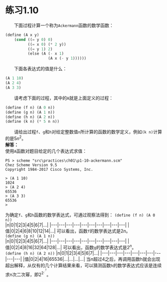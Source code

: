 # 练习1.10
&emsp;&emsp;下面过程计算一个称为`Ackermann`函数的数学函数：  
```lisp
(define (A x y)
    (cond ((= y 0) 0)
          ((= x 0) (* 2 y))
          ((= y 1) 2)
          (else (A (- x 1)
                   (A x (- y 1))))))
```
&emsp;&emsp;下面各表达式的值是什么：  
```lisp
(A 1 10)
(A 2 4)
(A 3 3)
```  
&emsp;&emsp;请考虑下面的过程，其中的`A`就是上面定义的过程：
```lisp
(define (f n) (A 0 n))
(define (g n) (A 1 n))
(define (h n) (A 2 n))
(define (k n) (* 5 n n))
```
&emsp;&emsp;请给出过程`f`、`g`和`h`对给定整数值`n`所计算的函数的数学定义，例如`(k n)`计算的是$5n^2$。  
**解答：**  
使用`A`函数对题目给定的几个表达式求值：
```shell
PS > scheme "src\practices\ch01\p1-10-ackermann.scm"
Chez Scheme Version 9.5
Copyright 1984-2017 Cisco Systems, Inc.

> (A 1 10)
1024
> (A 2 4)
65536
> (A 3 3)
65536
>
```
为确定`f`、`g`和`h`函数的数学表达式，可通过观察法得到：
`(define (f n) (A 0 n))`  
|n|0|1|2|3|4|5|6|7|...|
|---|---|---|---|---|---|---|---|---|---|
|值|0|2|4|6|8|10|12|14|...|
可以看出，函数`f`的数学表达式是$2n$。  
`(define (g n) (A 1 n))`  
|n|0|1|2|3|4|5|6|7|...|
|---|---|---|---|---|---|---|---|---|---|
|值|0|2|4|8|16|32|64|128|...|
可以看出，函数`g`的数学表达式是$2^n$。  
`(define (h n) (A 2 n))`
|n|0|1|2|3|4|5|6|7|...|
|---|---|---|---|---|---|---|---|---|---|
|值|0|2|4|16|65536|...|...|...|...|
当$n$超过4之后，再调用函数h就会出现超出解释，从仅有的几个计算结果来看，可以猜测函数`h`的数学表达式应该是连续求n次二次幂，即$2^{2^{.^{.^2}}}$。

